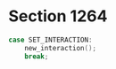 # Section 1264

```c << Assignments >>+=
case SET_INTERACTION:
    new_interaction();
    break;
```

